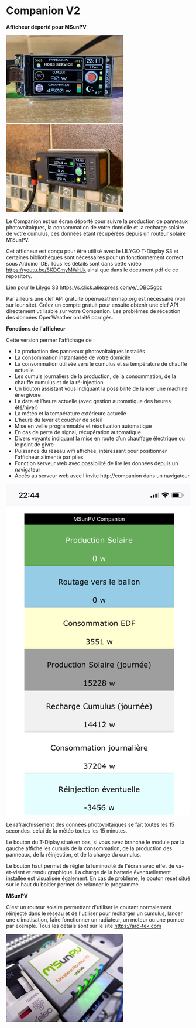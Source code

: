 # Companion V2
**Afficheur déporté pour MSunPV**

![Screenshot](img/IMG_6869.jpg) ![Screenshot](img/IMG_6871.jpg)

Le Companion est un écran déporté pour suivre la production de panneaux photovoltaiques, la consommation de votre domicile et la recharge solaire de votre cumulus, ces données étant récupérées depuis un routeur solaire M'SunPV.

Cet afficheur est conçu pour être utilisé avec le LILYGO T-Display S3 et certaines bibliothèques sont nécessaires pour un fonctionnement correct sous Arduino IDE. Tous les détails sont dans cette vidéo https://youtu.be/8KDCmyMWrUk ainsi que dans le document pdf de ce repository.

Lien pour le Lilygo S3 https://s.click.aliexpress.com/e/_DBC5gbz

Par ailleurs une clef API gratuite openweathermap.org est nécessaire (voir sur leur site). Créez un compte gratuit pour ensuite obtenir une clef API directement utilisable sur votre Companion. Les problèmes de réception des données OpenWeather ont été corrigés.


**Fonctions de l'afficheur**

Cette version permer l'affichage de :
* La production des panneaux photovoltaiques installés
* La consommation instantanée de votre domicile
* La consommation utilisée vers le cumulus et sa température de chauffe actuelle
* Les cumuls journaliers de la production, de la consommation, de la chauffe cumulus et de la ré-injection
* Un bouton assistant vous indiquant la possibilité de lancer une machine énergivore
* La date et l’heure actuelle (avec gestion automatique des heures été/hiver)
* La météo et la température extérieure actuelle
* L'heure du lever et coucher de soleil
* Mise en veille programmable et réactivation automatique
* En cas de perte de signal, récupération automatique
* Divers voyants indiquant la mise en route d’un chauffage électrique ou le point de givre
* Puissance du réseau wifi affichée, intéressant pour positionner l'afficheur alimenté par piles
* Fonction serveur web avec possibilité de lire les données depuis un navigateur
* Accès au serveur web avec l'invite http://companion dans un navigateur

![Screenshot](img/affiche.jpeg) 

Le rafraichissement des données photovoltaiques se fait toutes les 15 secondes, celui de la météo toutes les 15 minutes.

Le bouton du T-Diplay situé en bas, si vous avez branché le module par la gauche affiche les cumuls de la consommation, de la production des panneaux, de la réinjection, et de la charge du cumulus.

Le bouton haut permet de régler la luminosité de l'écran avec effet de va-et-vient et rendu graphique. La charge de la batterie éventuellement installée est visualisée également. 
En cas de problème, le bouton reset situé sur le haut du boitier permet de relancer le programme.

**MSunPV**

C'est un routeur solaire permettant d'utiliser le courant normalement réinjecté dans le réseau et de l'utiliser pour recharger un cumulus, lancer une climatisation, faire fonctionner un radiateur, un moteur ou une pompe par exemple. Tous les détails sont sur le site https://ard-tek.com

![Screenshot](img/SAM_0251_640.JPG)
